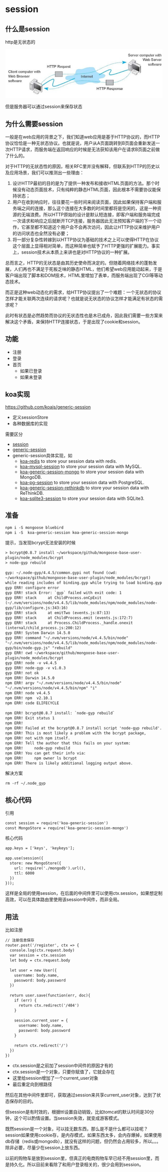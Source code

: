 # session


## 什么是session

http是无状态的

![](img/2.jpg)

但是服务器可以通过session来保存状态

## 为什么需要session

一般是在web应用的背景之下，我们知道web应用是基于HTTP协议的，而HTTP协议恰恰是一种无状态协议。也就是说，用户从A页面跳转到B页面会重新发送一次HTTP请求，而服务端在返回响应的时候是无法获知该用户在请求B页面之前做了什么的。

对于HTTP的无状态性的原因，相关RFC里并没有解释，但联系到HTTP的历史以及应用场景，我们可以推测出一些理由：

1. 设计HTTP最初的目的是为了提供一种发布和接收HTML页面的方法。那个时候没有动态页面技术，只有纯粹的静态HTML页面，因此根本不需要协议能保持状态；
2. 用户在收到响应时，往往要花一些时间来阅读页面，因此如果保持客户端和服务端之间的连接，那么这个连接在大多数的时间里都将是空闲的，这是一种资源的无端浪费。所以HTTP原始的设计是默认短连接，即客户端和服务端完成一次请求和响应之后就断开TCP连接，服务器因此无法预知客户端的下一个动作，它甚至都不知道这个用户会不会再次访问，因此让HTTP协议来维护用户的访问状态也全然没有必要；
3. 将一部分复杂性转嫁到以HTTP协议为基础的技术之上可以使得HTTP在协议这个层面上显得相对简单，而这种简单也赋予了HTTP更强的扩展能力。事实上，session技术从本质上来讲也是对HTTP协议的一种扩展。

总而言之，HTTP的无状态是由其历史使命而决定的。但随着网络技术的蓬勃发展，人们再也不满足于死板乏味的静态HTML，他们希望web应用能动起来，于是客户端出现了脚本和DOM技术，HTML里增加了表单，而服务端出现了CGI等等动态技术。

而正是这种web动态化的需求，给HTTP协议提出了一个难题：一个无状态的协议怎样才能关联两次连续的请求呢？也就是说无状态的协议怎样才能满足有状态的需求呢？

此时有状态是必然趋势而协议的无状态性也是木已成舟，因此我们需要一些方案来解决这个矛盾，来保持HTTP连接状态，于是出现了cookie和session。

## 功能

- 注册
- 登录
- 首页
  - 如果已登录
  - 如果未登录

## koa实现

https://github.com/koajs/generic-session

- 定义sessionStore
- 各种数据库的实现


需要区分

- [session](https://github.com/koajs/session)
- [generic-session](https://github.com/koajs/generic-session)
- generic-session具体实现，如
  - [koa-redis](https://github.com/koajs/koa-redis) to store your session data with redis.
  - [koa-mysql-session](https://github.com/tb01923/koa-mysql-session) to store your session data with MySQL.
  - [koa-generic-session-mongo](https://github.com/freakycue/koa-generic-session-mongo) to store your session data with MongoDB.
  - [koa-pg-session](https://github.com/TMiguelT/koa-pg-session) to store your session data with PostgreSQL.
  - [koa-generic-session-rethinkdb](https://github.com/KualiCo/koa-generic-session-rethinkdb) to store your session data with ReThinkDB.
  - [koa-sqlite3-session](https://github.com/chichou/koa-sqlite3-session) to store your session data with SQLite3.
  
## 准备

```
npm i -S mongoose bluebird
npm i -S  koa-generic-session koa-generic-session-mongo
```


提示，当发现bcrypt无法安装的时候

```
> bcrypt@0.8.7 install ~/workspace/github/mongoose-base-user-plugin/node_modules/bcrypt
> node-gyp rebuild

gyp: ~/.node-gyp/4.4.5/common.gypi not found (cwd: ~/workspace/github/mongoose-base-user-plugin/node_modules/bcrypt) while reading includes of binding.gyp while trying to load binding.gyp
gyp ERR! configure error 
gyp ERR! stack Error: `gyp` failed with exit code: 1
gyp ERR! stack     at ChildProcess.onCpExit (~/.nvm/versions/node/v4.4.5/lib/node_modules/npm/node_modules/node-gyp/lib/configure.js:343:16)
gyp ERR! stack     at emitTwo (events.js:87:13)
gyp ERR! stack     at ChildProcess.emit (events.js:172:7)
gyp ERR! stack     at Process.ChildProcess._handle.onexit (internal/child_process.js:200:12)
gyp ERR! System Darwin 14.5.0
gyp ERR! command "~/.nvm/versions/node/v4.4.5/bin/node" "~/.nvm/versions/node/v4.4.5/lib/node_modules/npm/node_modules/node-gyp/bin/node-gyp.js" "rebuild"
gyp ERR! cwd ~/workspace/github/mongoose-base-user-plugin/node_modules/bcrypt
gyp ERR! node -v v4.4.5
gyp ERR! node-gyp -v v1.0.3
gyp ERR! not ok 
npm ERR! Darwin 14.5.0
npm ERR! argv "~/.nvm/versions/node/v4.4.5/bin/node" "~/.nvm/versions/node/v4.4.5/bin/npm" "i"
npm ERR! node v4.4.5
npm ERR! npm  v2.10.1
npm ERR! code ELIFECYCLE

npm ERR! bcrypt@0.8.7 install: `node-gyp rebuild`
npm ERR! Exit status 1
npm ERR! 
npm ERR! Failed at the bcrypt@0.8.7 install script 'node-gyp rebuild'.
npm ERR! This is most likely a problem with the bcrypt package,
npm ERR! not with npm itself.
npm ERR! Tell the author that this fails on your system:
npm ERR!     node-gyp rebuild
npm ERR! You can get their info via:
npm ERR!     npm owner ls bcrypt
npm ERR! There is likely additional logging output above.
```

解决方案

```
rm -rf ~/.node_gyp
```

## 核心代码

引用

```
const session = require('koa-generic-session')
const MongoStore = require('koa-generic-session-mongo')
```

核心代码

```
app.keys = ['keys', 'keykeys'];

app.use(session({
  store: new MongoStore({
    url: require('./mongodb').url(),
    ttl: 6000
  })
}));

```

这样是全局的使用session，在后面的中间件里可以使用ctx.session，如果想定制高效，可以在具体路由里使用该session中间件，而非全局。


## 用法

比如注册

```
// 注册信息保存
router.post('/register', ctx => {
  console.log(ctx.request.body)
  var session = ctx.session
  let body = ctx.request.body
  
  let user = new User({
    username: body.name,
    password: body.password
  })
  
  return user.save(function(err, doc){
    if (err) {
      return ctx.redirect('/404')
    } 
    
    session.current_user = {
      username: body.name,
      password: body.password
    }
    
    return ctx.redirect('/')
  })
})
```

- ctx.session是之前加了session中间件的原因才有的
- ctx.session是一个对象，只要你赋值了，它就会存在
- 这里给session增加了一个current_user对象
- 最后重定向到根路径

然后在其他中间件里即可，获取通过session来共享current_user对象，达到了状态保存的目的。

但session是有时效的，根据ttl设置自动销毁，比如tomcat的默认时间是30分钟，这个可以酌情设置。当session失效，就变成游客模式。

既然session是一个对象，可以挂无数东西，那么是不是什么都可以挂呢？session如果使用cookie存，是内存模式，如果东西太多，会内存爆掉，如果使用db存储（redis或mongodb），就没有这样的问题，但仍然会占用较多，所以。。。除非必要，尽量少在session上放东西。

以前的购物车是放到session里，但真正的电商购物车早已经不用session里，而是持久化。所以目前来看除了和用户登录相关的，很少会用到session。

